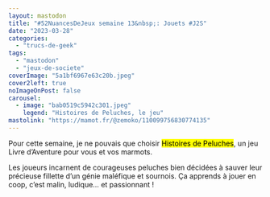 ```yaml
---
layout: mastodon
title: "#52NuancesDeJeux semaine 13&nbsp;: Jouets #J2S"
date: "2023-03-28"
categories: 
  - "trucs-de-geek"
tags: 
  - "mastodon"
  - "jeux-de-societe"
coverImage: "5a1bf6967e63c20b.jpeg"
cover2left: true
noImageOnPost: false
carousel: 
  - image: "bab0519c5942c301.jpeg"
    legend: "Histoires de Peluches, le jeu"
mastolink: "https://mamot.fr/@zemoko/110099756830774135"
---
```


Pour cette semaine, je ne pouvais que choisir <mark>Histoires de Peluches</mark>, un jeu Livre d’Aventure pour vous et vos marmots.

Les joueurs incarnent de courageuses peluches bien décidées à sauver leur précieuse fillette d’un génie maléfique et sournois. Ça apprends à jouer en coop, c’est malin, ludique… et passionnant&nbsp;!
